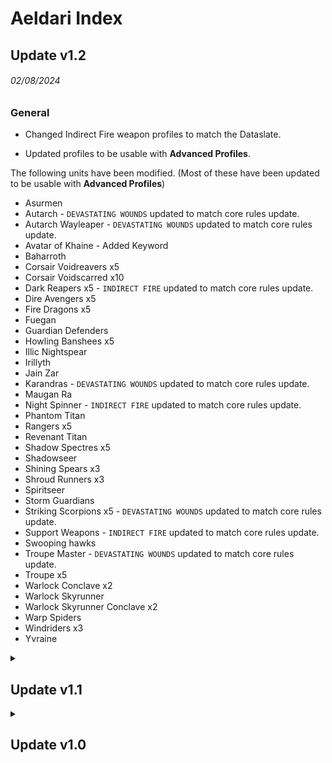 # Aeldari Index

## Update v1.2
###### 02/08/2024
### General
* Changed Indirect Fire weapon profiles to match the Dataslate.

* Updated profiles to be usable with **Advanced Profiles**.

The following units have been modified. (Most of these have been updated to be usable with **Advanced Profiles**)
  * Asurmen
  * Autarch - `DEVASTATING WOUNDS` updated to match core rules update.
  * Autarch Wayleaper - `DEVASTATING WOUNDS` updated to match core rules update.
  * Avatar of Khaine - Added Keyword
  * Baharroth
  * Corsair Voidreavers x5
  * Corsair Voidscarred x10
  * Dark Reapers x5 - `INDIRECT FIRE` updated to match core rules update.
  * Dire Avengers x5
  * Fire Dragons x5
  * Fuegan
  * Guardian Defenders
  * Howling Banshees x5
  * Illic Nightspear
  * Irillyth
  * Jain Zar
  * Karandras - `DEVASTATING WOUNDS` updated to match core rules update.
  * Maugan Ra
  * Night Spinner - `INDIRECT FIRE` updated to match core rules update.
  * Phantom Titan
  * Rangers x5
  * Revenant Titan
  * Shadow Spectres x5
  * Shadowseer
  * Shining Spears x3
  * Shroud Runners x3
  * Spiritseer
  * Storm Guardians
  * Striking Scorpions x5 - `DEVASTATING WOUNDS` updated to match core rules update. 
  * Support Weapons - `INDIRECT FIRE` updated to match core rules update.
  * Swooping hawks
  * Troupe Master - `DEVASTATING WOUNDS` updated to match core rules update.
  * Troupe x5
  * Warlock Conclave x2
  * Warlock Skyrunner
  * Warlock Skyrunner Conclave x2
  * Warp Spiders
  * Windriders x3
  * Yvraine

<details>
<summary><h2>Update v1.1</h2></summary>

###### 24/06/2024
### General
* Modified the `Readme.md` to reflect the `Psychic` Keyword.

* `Psychic` weapons/abilities added to the following profiles:
  * Corsair Voidscarred
  * Eldrad Ulthran
  * Farseer
  * Farseer Skyrunner
  * Shadowseer
  * Spiritseer
  * The Yncarne
  * Warlock
  * Warlock Conclave
  * Warlock Skyrunner
  * Warlock Skyrunner Conclave
  * Wraithseer
  * Yvraine
</details>

<details>
<summary><h2>Update v1.0</h2></summary>

###### 28/09/2023
### General
Added Index, all information can be found in the `Readme.md`.

</details>